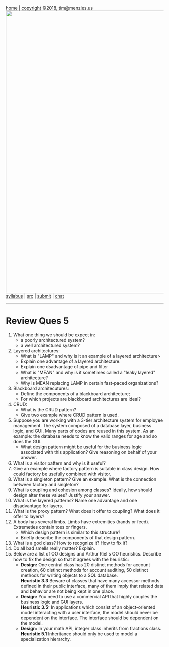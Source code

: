 [home](http://tiny.cc/seng18) |
[copyright](https://github.com/txt/seng18/blob/master/LICENSE.md) &copy;2018, tim&commat;menzies.us
<br>
[<img width=900 src="https://raw.githubusercontent.com/txt/seng18/master/img/banner.png">](http://tiny.cc/seng18)<br>
[syllabus](https://github.com/txt/seng18/blob/master/doc/syllabus.md) |
[src](https://github.com/txt/seng18/tree/master/src) |
[submit](http://tiny.cc/seng18give) |
[chat](https://seng18.slack.com/)


______



# Review Ques 5

1. What one thing we should be expect in:
    - a poorly architectured system?
    - a well architectured  system?
2. Layered architectures:
    - What is "LAMP" and why is it an example of a layered architecture>
    - Explain one advantage of a layered architecture.
    - Explain one dsadvantage of pipe and filter
    - What is "MEAN" and why is it sometimes called a "leaky layered" architecture?
    - Why is MEAN replacing LAMP in certain fast-paced organizations?
3. Blackboard architecutures:
   - Define the components of a blackboard architecture;
   - For which projects are  blackboard architectures are ideal?  
4. CRUD:
    - What is the CRUD pattern?
    - Give two example where CRUD pattern is used.  
5. Suppose you are working with a 3-tier architecture system for employee management. The system composed of a database layer, business logic, and GUI. Many parts of codes are reused in this system. As an example: the database needs to know the valid ranges for age and so does the GUI.
    - What design pattern might be useful for the business logic associated with this application? Give reasoning on behalf of your answer.
1. What is a visitor pattern and why is it useful? 
2. Give an example where factory pattern is suitable in class design. How could factory be usefully combined with visitor.
3. What is a singleton pattern? Give an example. What is the connection between factory and singleton?
4. What is coupling and cohesion among classes? Ideally, how should design alter these values? Justify your answer.
5. What is the layered patterns? Name one advantage and one disadvantage for layers. 
6. What is the proxy pattern? What  does it offer to  coupling? What does it offer to layers?
7. A body has several limbs. Limbs have extremities (hands or feed).  Extremeties contain toes or fingers. 
   -  Which design pattern is similar to this structure?
   - Briefly describe the components of that design pattern.
8. What is a god class? How to recognize it? How to fix it?
10. Do all bad smells really matter? Explain.
12. Below are a list of OO designs and Arthur Riel's OO  heuristics. Describe how to fix the design so that it agrees with the heuristic:
    - **Design:** One central class has 20 distinct methods for account creation, 60 distinct methods for account auditing, 50 distinct methods for writing objects to a SQL database.   
  **Heuristic 3.3** Beware of classes that have many accessor methods defined in their public interface, many of them imply that related data and behavior are not being kept in one place.
    - **Design:** You need to use a commercial API that highly couples the business logic and GUI layers.  
  **Heuristic 3.5:** In applications which consist of an object-oriented model interacting with a user interface, the model should never be dependent on the interface. The interface should be dependent on the model.
    - **Design:** In your math API, integer class inherits from fractions class.  
  **Heuristic 5.1** Inheritance should only be used to model a specialization hierarchy.

